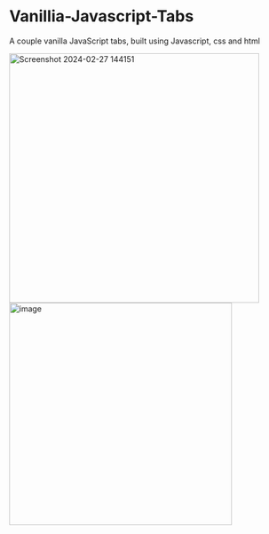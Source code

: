 # Vanillia-Javascript-Tabs
A couple vanilla JavaScript tabs, built using Javascript, css and html

<img width="450" alt="Screenshot 2024-02-27 144151" src="https://github.com/AtomicExpresso/Vanillia-Javascript-Tabs/assets/156177896/a9bac733-ba77-4efd-92e3-a8da301dd6ce">
<img width="401" alt="image" src="https://github.com/AtomicExpresso/Vanillia-Javascript-Tabs/assets/156177896/9e5dad2b-86d4-4fc6-8780-9fc50924a06d">
